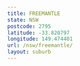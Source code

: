 ```yaml
---
title: FREEMANTLE
state: NSW
postcode: 2795
latitude: -33.820797
longitude: 149.474401
url: /nsw/freemantle/
layout: suburb
---
```

